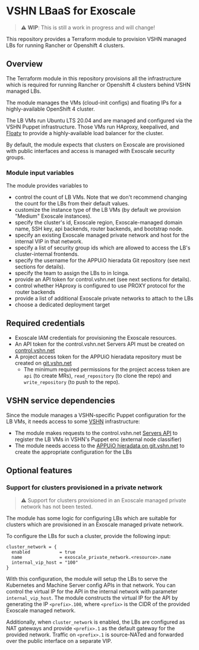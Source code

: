 # VSHN LBaaS for Exoscale

> :warning: **WIP**: This is still a work in progress and will change!

This repository provides a Terraform module to provision VSHN managed LBs for running Rancher or Openshift 4 clusters.

## Overview

The Terraform module in this repository provisions all the infrastructure which is required for running Rancher or Openshift 4 clusters behind VSHN managed LBs.

The module manages the VMs (cloud-init configs) and floating IPs for a highly-available OpenShift 4 cluster.

The LB VMs run Ubuntu LTS 20.04 and are managed and configured via the VSHN Puppet infrastructure.
Those VMs run HAproxy, keepalived, and [Floaty](https://github.com/vshn/floaty/) to provide a highly-available load balancer for the cluster.

By default, the module expects that clusters on Exoscale are provisioned with public interfaces and access is managed with Exoscale security groups.

### Module input variables

The module provides variables to

* control the count of LB VMs.
  Note that we don't recommend changing the count for the LBs from their default values.
* customize the instance type of the LB VMs (by default we provision "Medium" Exoscale instances).
* specify the cluster's id, Exoscale region, Exoscale-managed domain name, SSH key, api backends, router backends, and bootstrap node.
* specify an existing Exoscale managed private network and host for the internal VIP in that network.
* specify a list of security group ids which are allowed to access the LB's cluster-internal frontends.
* specify the username for the APPUiO hieradata Git repository (see next sections for details).
* specify the team to assign the LBs to in Icinga.
* provide an API token for control.vshn.net (see next sections for details).
* control whether HAproxy is configured to use PROXY protocol for the router backends
* provide a list of additional Exoscale private networks to attach to the LBs
* choose a dedicated deployment target

## Required credentials

* Exoscale IAM credentials for provisioning the Exoscale resources.
* An API token for the control.vshn.net Servers API must be created on [control.vshn.net](https://control.vshn.net/tokens/_create/servers)
* A project access token for the APPUiO hieradata repository must be created on [git.vshn.net](https://git.vshn.net/appuio/appuio_hieradata/-/settings/access_tokens)
  * The minimum required permissions for the project access token are `api` (to create MRs), `read_repository` (to clone the repo) and `write_repository` (to push to the repo).

## VSHN service dependencies

Since the module manages a VSHN-specific Puppet configuration for the LB VMs, it needs access to some [VSHN](https://www.vshn.ch) infrastructure:

* The module makes requests to the control.vshn.net [Servers API](https://control.docs.vshn.ch/control/api_servers.html) to register the LB VMs in VSHN's Puppet enc (external node classifier)
* The module needs access to the [APPUiO hieradata on git.vshn.net](https://git.vshn.net/appuio/appuio_hieradata) to create the appropriate configuration for the LBs

## Optional features

### Support for clusters provisioned in a private network

> :warning: Support for clusters provisioned in an Exoscale managed private network has not been tested.

The module has some logic for configuring LBs which are suitable for clusters which are provisioned in an Exoscale managed private network.

To configure the LBs for such a cluster, provide the following input:

```
cluster_network = {
  enabled           = true
  name              = exoscale_private_network.<resource>.name
  internal_vip_host = "100"
}
```

With this configuration, the module will setup the LBs to serve the Kubernetes and Machine Server config APIs in that network.
You can control the virtual IP for the API in the internal network with parameter `internal_vip_host`.
The module constructs the virtual IP for the API by generating the IP `<prefix>.100`, where `<prefix>` is the CIDR of the provided Exoscale managed network.

Additionally, when `cluster_network` is enabled, the LBs are configured as NAT gateways and provide `<prefix>.1` as the default gateway for the provided network.
Traffic on `<prefix>.1` is source-NATed and forwarded over the public interface on a separate VIP.
